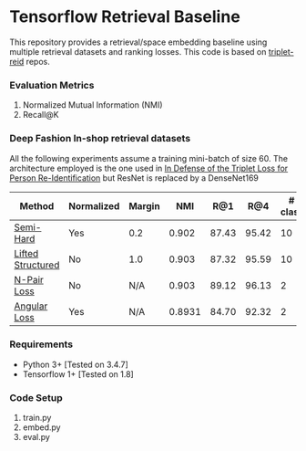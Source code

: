 # Tensorflow Retrieval Baseline
This repository provides a retrieval/space embedding baseline using multiple retrieval datasets and ranking losses. This code is based on  [triplet-reid](https://github.com/VisualComputingInstitute/triplet-reid) repos.

### Evaluation Metrics
1. Normalized Mutual Information (NMI)
2. Recall@K

### Deep Fashion In-shop retrieval datasets
All the following experiments assume a training mini-batch of size 60. The architecture employed is the one used in [In Defense of the Triplet Loss for Person Re-Identification](https://arxiv.org/abs/1703.07737) but ResNet is replaced by a DenseNet169

| Method    | Normalized | Margin | NMI   | R@1   | R@4   | # of classes | #samples per class |
|-----------|------------|--------|-------|-------|-------|--------------|--------------------|
| [Semi-Hard](https://www.tensorflow.org/api_docs/python/tf/contrib/losses/metric_learning/triplet_semihard_loss) | Yes | 0.2    | 0.902 | 87.43 | 95.42 | 10| 6|
| [Lifted Structured](https://www.tensorflow.org/api_docs/python/tf/contrib/losses/metric_learning/lifted_struct_loss) | No | 1.0    | 0.903 | 87.32 | 95.59 | 10| 6|
| [N-Pair Loss](https://www.tensorflow.org/api_docs/python/tf/contrib/losses/metric_learning/npairs_loss) | No | N/A    | 0.903 | 89.12 | 96.13 | 2| 30|
| [Angular Loss](https://github.com/geonm/tf_angular_loss) | Yes | N/A  | 0.8931 |  84.70 | 92.32 | 2| 30|

### Requirements
* Python 3+ [Tested on 3.4.7]
* Tensorflow 1+ [Tested on 1.8]

### Code Setup
1. train.py
2. embed.py
3. eval.py
